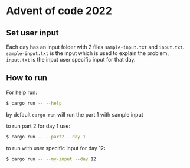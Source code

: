 # Advent of code 2022

## Set user input
Each day has an input folder with 2 files `sample-input.txt` and `input.txt`. `sample-input.txt` is the input which is used to explain the problem, `input.txt` is the input user specific input for that day.

## How to run
For help run:
```bash
$ cargo run -- --help
```
by default `cargo run` will run the part 1 with sample input

to run part 2 for day 1 use:
```bash
$ cargo run -- --part2 --day 1
```

to run with user specific input for day 12:
```bash
$ cargo run -- --my-input --day 12
```

